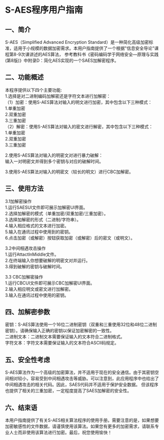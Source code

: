 S-AES程序用户指南
=
一、简介
-
S-AES（Simplified Advanced Encryption Standard）是一种简化高级加密标准，适用于小规模的数据加密需求。本用户指南提供了一个根据"信息安全导论"课程第8-9次课讲述的AES算法，
参考教科书《密码编码学于网络安全—原理与实践(第8版)》中附录D：简化AES实现的一个SAES加解密程序。  

二、功能概述
-
本程序提供以下四个主要功能:  
1.选择是对二进制编码加解密还是字符文本进行加解密：  
（1）加密：使用S-AES算法对输入的明文进行加密，其中包含以下三种模式：  
1.单重加密  
2.双重加密  
3.三重加密  
（2）解密：使用S-AES算法对输入的密文进行解密，其中包含以下三种模式：  
1.单重加密  
2.双重加密  
3.三重加密  

2.使用S-AES算法对输入的明密文对进行暴力破解：  
输入一对明密文并得到多个密钥与对应的破解时间。  
  
3.使用S-AES算法对输入的明密文（较长的明文）进行CBC加解密。  
  
三、使用方法
- 
3.1加解密操作  
1.运行SAESUI文件即可展示加解密UI界面。  
2.选择加解密的模式（单重加密/双重加密/三重加密）。  
3.选择加解密的形式（二进制/字符串）。  
4.输入相应格式的文本进行加密。  
5.输入在通讯过程中使用到的密钥。  
6.点击加密（或解密）按钮获取加密（或解密）后的密文（或明文）。  
  
3.2中间相遇攻击操作  
1.运行AttactInMiddle文件。  
2.在终端输入你想要破解的明密文对并运行。  
3.得到破解的密钥与破解时间。  
  
3.3 CBC加解密操作  
1.运行CBCUI文件即可展示CBC加解密UI界面。  
2.输入相应明文或密文进行加解密。  
3.输入在通讯过程中使用的密钥。  
  
四、加解密参数
-
密钥：S-AES算法使用一个16位二进制密钥（双重和三重使用32位和48位二进制密钥）。请确保输入正确的密钥以保证加密解密的一致性。  
二进制文本：二进制文本需要保证输入的文本符合二进制格式。  
字符文本：字符文本需要保证输入的文本符合ASCⅡ码规定。  
  
五、安全性考虑
-
S-AES算法作为一个高级的加密算法，并不适用于现在的安全通信。由于其密钥空间相对较小，容易受到中间相遇攻击等威胁。可以注意到，此应用程序中也给出了中间相遇攻击的相关代码。因此，SAES代码并不适用于保护安全数据。
但该程序也提供了相关的三重加密，一定程度提高了SAES加解密的安全性。  
  
六、结束语
- 
本用户指南提供了有关S-AES相关算法程序的使用手册。需要注意的是，如果想要加密敏感性的文件数据，请谨慎使用该算法。如果您有更多的加密需求，请联系专业人士而非使用该算法进行加密。最后，祝您使用愉快！  
